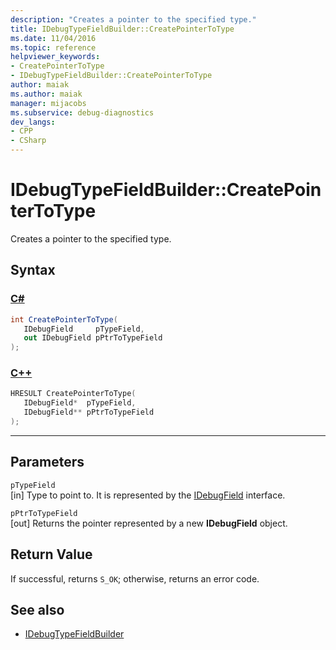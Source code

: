 ```yaml
---
description: "Creates a pointer to the specified type."
title: IDebugTypeFieldBuilder::CreatePointerToType
ms.date: 11/04/2016
ms.topic: reference
helpviewer_keywords:
- CreatePointerToType
- IDebugTypeFieldBuilder::CreatePointerToType
author: maiak
ms.author: maiak
manager: mijacobs
ms.subservice: debug-diagnostics
dev_langs:
- CPP
- CSharp
---
```

# IDebugTypeFieldBuilder::CreatePointerToType

Creates a pointer to the specified type.

## Syntax

### [C#](#tab/csharp)
```csharp
int CreatePointerToType(
   IDebugField     pTypeField,
   out IDebugField pPtrToTypeField
);
```
### [C++](#tab/cpp)
```cpp
HRESULT CreatePointerToType(
   IDebugField*  pTypeField,
   IDebugField** pPtrToTypeField
);
```
---

## Parameters
`pTypeField`\
[in] Type to point to. It is represented by the [IDebugField](../../../extensibility/debugger/reference/idebugfield.md) interface.

`pPtrToTypeField`\
[out] Returns the pointer represented by a new **IDebugField** object.

## Return Value
 If successful, returns `S_OK`; otherwise, returns an error code.

## See also
- [IDebugTypeFieldBuilder](../../../extensibility/debugger/reference/idebugtypefieldbuilder.md)
